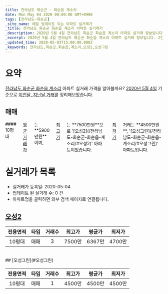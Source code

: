 ```yaml
---
title: 전라남도 화순군 - 화순읍 계소리
date: Mon May 04 2020 00:00:00 GMT+0900
tags: [전라남도-화순군]
_site_name: 매일 업데이트 되는 아파트 실거래가
_title: 전라남도 화순군 화순읍 계소리 아파트 실거래가
_description: 2020년 5월 4일 전라남도 화순군 화순읍 계소리 아파트 실거래 정보입니다. 2건 아파트 정보가 있습니다.
_excerpt: 2020년 5월 4일 전라남도 화순군 화순읍 계소리 아파트 실거래 정보입니다. 2건 아파트 정보가 있습니다.
_updated_time: 2020-05-03T15:00:00.000Z
_keywords: 전라남도,화순군,화순읍,계소리,오성2,오성그린
---
```





# 요약
<ins>전라남도 화순군 화순읍 계소리</ins> 아파트 실거래 가격을 알아볼까요? <ins>2020년 5월 4일</ins> 기준으로 <ins>이번달, 지난달 거래</ins>를 정리해보았습니다.

## 매매
<div class="container">
<div class="twelve columns" markdown="1">
#### 10평대
<ins>평균 거래가</ins>는 **5900만원**이며, <ins>최고가</ins>는 **7500만원**으로 '[오성2](/전라남도-화순군-화순읍-계소리/#오성2)' 아파트이었습니다. <ins>최저가</ins> 거래는 **4500만원**, '[오성그린](/전라남도-화순군-화순읍-계소리/#오성그린)' 아파트입니다.
</div>
</div>



# 실거래가 목록
- 실거래가 등록일: 2020-05-04
- 업데이트 된 실거래 수: 0 건
- 아파트명을 클릭하면 외부 검색 페이지로 연결됩니다.

## [오성2](#오성2)

|전용면적|타입|거래수|최고가|평균가|최저가|
|:---:|:---:|:---:|:---:|:---:|:---:|
|10평대|<span class="deal-type-1">매매</span>|3|7500만|6367만|4700만|

<br/>
## [오성그린](#오성그린)

|전용면적|타입|거래수|최고가|평균가|최저가|
|:---:|:---:|:---:|:---:|:---:|:---:|
|10평대|<span class="deal-type-1">매매</span>|1|4500만|4500만|4500만|

<br/>




